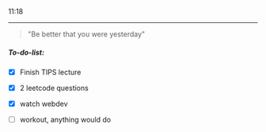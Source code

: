 11:18
- - -
> "Be better that you were yesterday"

##### To-do-list:
- [x] Finish TIPS lecture
- [x] 2 leetcode questions
- [x] watch webdev
- [ ] workout, anything would do

